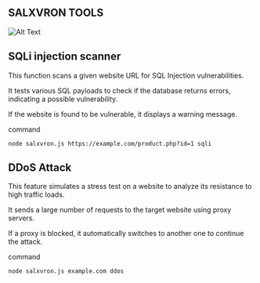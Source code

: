 ## SALXVRON TOOLS
![Alt Text](https://k.top4top.io/p_3370zuc3a0.png)

## SQLi injection scanner
This function scans a given website URL for SQL Injection vulnerabilities.

It tests various SQL payloads to check if the database returns errors, indicating a possible vulnerability.

If the website is found to be vulnerable, it displays a warning message.

command 

```node salxvron.js https://example.com/product.php?id=1 sqli```

## DDoS Attack

This feature simulates a stress test on a website to analyze its resistance to high traffic loads.

It sends a large number of requests to the target website using proxy servers.

If a proxy is blocked, it automatically switches to another one to continue the attack.

command

``` node salxvron.js example.com ddos ```